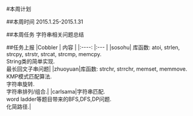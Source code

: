 #本周计划

##本周时间
	2015.1.25-2015.1.31

##本周任务
	字符串相关问题总结

##任务上报
|Cobbler	|	内容	|
|:----:	|:---	|
|sosohu| 库函数: atoi, strlen, strcpy, strstr, strcat, strcmp, memcpy.  <br> String类的简单实现. <br>最长回文子串问题|
|zhuoyuan|库函数: strchr, strrchr, memset, memmove. <br> KMP模式匹配算法. <br> 字符串旋转. <br> 字符串排列/组合.|
|carlsama|字符串匹配.<br>word ladder等题目带来的BFS,DFS,DP问题.<br>化简路径.|
